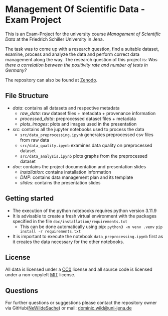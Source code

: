 # Management Of Scientific Data - Exam Project

This is an Exam-Project for the university course _Management of Scientific Data_ at the Friedrich Schiller University in Jena. 

The task was to come up with a research question, find a suitable dataset, examine, process and analyze the data and perform correct data management along the way. The research question of this project is: _Was there a correlation between the positivity rate and number of tests in Germany?_

The repository can also be found at [Zenodo](https://zenodo.org/doi/10.5281/zenodo.13172105).

## File Structure

- _*data*_: contains all datasets and respective metadata
  - _*raw_data*_: raw dataset files + metadata + provenance information
  - _*processed_data*_: preprocessed dataset files + metadata
  - _*plots_images*_: plots and images used in the presentation
- _*src*_: contains all the jupyter notebooks used to process the data
  - `src/data_preprocessing.ipynb` generates preprocessed csv files from raw data 
  - `src/data_quality.ipynb` examines data quality on preprocessed dataset
  - `src/data_analysis.ipynb` plots graphs from the preprocessed dataset 
- _*doc*_: contains the project documentation and presentation slides
  - _*installation*_: contains installation information
  - _*DMP*_: contains data management plan and its template
  - _*slides*_: contains the presentation slides

## Getting started

- The execution of the python notebooks requires python version 3.11.9
- It is advisable to create a fresh virtual environment with the packages specified in the file `doc/installation/requirements.txt`
  - This can be done automatically using pip:
    `python3 -m venv .venv`
    `pip install -r requirements.txt`
- It is important to execute the notebook `data_preprocessing.ipynb` first as it creates the data necessary for the other notebooks.

## License

All data is licensed under a [CC0](https://creativecommons.org/publicdomain/zero/1.0/legalcode.txt) license and all source code is licensed under a non-copyleft [MIT](https://opensource.org/license/mit) license.

## Questions

For further questions or suggestions please contact the repository owner via GitHub([NeWildeSache](https://github.com/NeWildeSache)) or mail: dominic.wild@uni-jena.de
